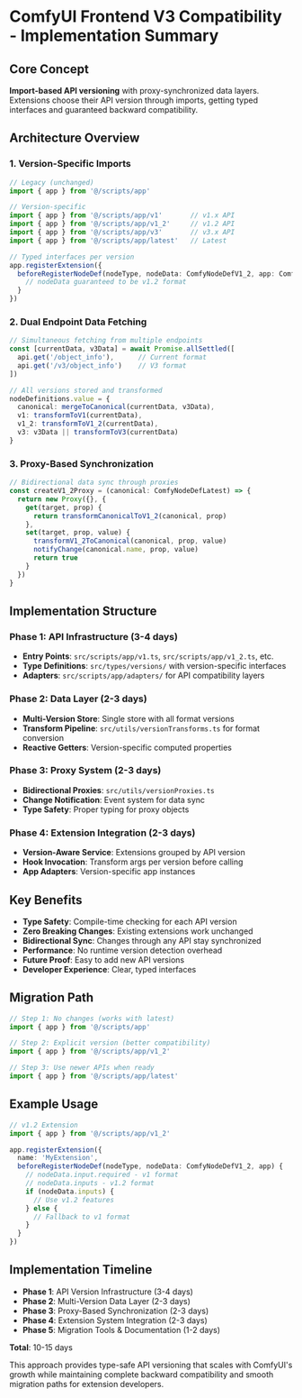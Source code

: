 # ComfyUI Frontend V3 Compatibility - Implementation Summary

## Core Concept
**Import-based API versioning** with proxy-synchronized data layers. Extensions choose their API version through imports, getting typed interfaces and guaranteed backward compatibility.

## Architecture Overview

### 1. Version-Specific Imports
```typescript
// Legacy (unchanged)
import { app } from '@/scripts/app'

// Version-specific
import { app } from '@/scripts/app/v1'       // v1.x API
import { app } from '@/scripts/app/v1_2'     // v1.2 API
import { app } from '@/scripts/app/v3'       // v3.x API
import { app } from '@/scripts/app/latest'   // Latest

// Typed interfaces per version
app.registerExtension({
  beforeRegisterNodeDef(nodeType, nodeData: ComfyNodeDefV1_2, app: ComfyAppV1_2) {
    // nodeData guaranteed to be v1.2 format
  }
})
```

### 2. Dual Endpoint Data Fetching
```typescript
// Simultaneous fetching from multiple endpoints
const [currentData, v3Data] = await Promise.allSettled([
  api.get('/object_info'),      // Current format
  api.get('/v3/object_info')    // V3 format
])

// All versions stored and transformed
nodeDefinitions.value = {
  canonical: mergeToCanonical(currentData, v3Data),
  v1: transformToV1(currentData),
  v1_2: transformToV1_2(currentData),
  v3: v3Data || transformToV3(currentData)
}
```

### 3. Proxy-Based Synchronization
```typescript
// Bidirectional data sync through proxies
const createV1_2Proxy = (canonical: ComfyNodeDefLatest) => {
  return new Proxy({}, {
    get(target, prop) {
      return transformCanonicalToV1_2(canonical, prop)
    },
    set(target, prop, value) {
      transformV1_2ToCanonical(canonical, prop, value)
      notifyChange(canonical.name, prop, value)
      return true
    }
  })
}
```

## Implementation Structure

### Phase 1: API Infrastructure (3-4 days)
- **Entry Points**: `src/scripts/app/v1.ts`, `src/scripts/app/v1_2.ts`, etc.
- **Type Definitions**: `src/types/versions/` with version-specific interfaces
- **Adapters**: `src/scripts/app/adapters/` for API compatibility layers

### Phase 2: Data Layer (2-3 days)
- **Multi-Version Store**: Single store with all format versions
- **Transform Pipeline**: `src/utils/versionTransforms.ts` for format conversion
- **Reactive Getters**: Version-specific computed properties

### Phase 3: Proxy System (2-3 days)
- **Bidirectional Proxies**: `src/utils/versionProxies.ts`
- **Change Notification**: Event system for data sync
- **Type Safety**: Proper typing for proxy objects

### Phase 4: Extension Integration (2-3 days)
- **Version-Aware Service**: Extensions grouped by API version
- **Hook Invocation**: Transform args per version before calling
- **App Adapters**: Version-specific app instances

## Key Benefits

- **Type Safety**: Compile-time checking for each API version
- **Zero Breaking Changes**: Existing extensions work unchanged
- **Bidirectional Sync**: Changes through any API stay synchronized
- **Performance**: No runtime version detection overhead
- **Future Proof**: Easy to add new API versions
- **Developer Experience**: Clear, typed interfaces

## Migration Path

```typescript
// Step 1: No changes (works with latest)
import { app } from '@/scripts/app'

// Step 2: Explicit version (better compatibility)  
import { app } from '@/scripts/app/v1_2'

// Step 3: Use newer APIs when ready
import { app } from '@/scripts/app/latest'
```

## Example Usage

```typescript
// v1.2 Extension
import { app } from '@/scripts/app/v1_2'

app.registerExtension({
  name: 'MyExtension',
  beforeRegisterNodeDef(nodeType, nodeData: ComfyNodeDefV1_2, app) {
    // nodeData.input.required - v1 format
    // nodeData.inputs - v1.2 format
    if (nodeData.inputs) {
      // Use v1.2 features
    } else {
      // Fallback to v1 format
    }
  }
})
```

## Implementation Timeline
- **Phase 1**: API Version Infrastructure (3-4 days)
- **Phase 2**: Multi-Version Data Layer (2-3 days)  
- **Phase 3**: Proxy-Based Synchronization (2-3 days)
- **Phase 4**: Extension System Integration (2-3 days)
- **Phase 5**: Migration Tools & Documentation (1-2 days)

**Total**: 10-15 days

This approach provides type-safe API versioning that scales with ComfyUI's growth while maintaining complete backward compatibility and smooth migration paths for extension developers.